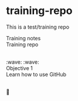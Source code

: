 # training-repo
This is a test/training repo

Training notes
<br>
Training repo

<br>
:wave:
:wave:

<br>
Objective 1
<br>
Learn how to use GitHub

<br> :slightly_smiling_face:
